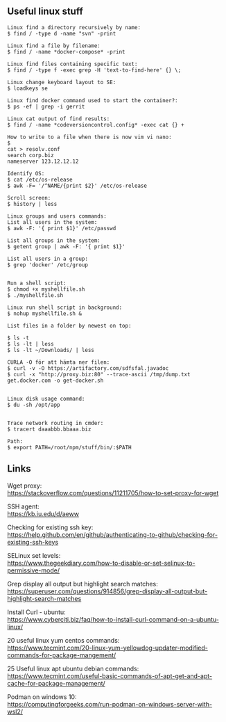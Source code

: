 ## Useful linux stuff
```
Linux find a directory recursively by name: 
$ find / -type d -name "svn" -print 

Linux find a file by filename:
$ find / -name *docker-compose* -print

Linux find files containing specific text: 
$ find / -type f -exec grep -H 'text-to-find-here' {} \;

Linux change keyboard layout to SE:
$ loadkeys se

Linux find docker command used to start the container?:
$ ps -ef | grep -i gerrit

Linux cat output of find results: 
$ find / -name *codeversioncontrol.config* -exec cat {} +

How to write to a file when there is now vim vi nano: 
$ 
cat > resolv.conf
search corp.biz
nameserver 123.12.12.12

Identify OS: 
$ cat /etc/os-release 
$ awk -F= '/^NAME/{print $2}' /etc/os-release

Scroll screen: 
$ history | less

Linux groups and users commands: 
List all users in the system: 
$ awk -F: '{ print $1}' /etc/passwd

List all groups in the system: 
$ getent group | awk -F: '{ print $1}'

List all users in a group: 
$ grep 'docker' /etc/group


Run a shell script: 
$ chmod +x myshellfile.sh
$ ./myshellfile.sh

Linux run shell script in background: 
$ nohup myshellfile.sh &

List files in a folder by newest on top: 

$ ls -t
$ ls -lt | less
$ ls -lt ~/Downloads/ | less

CURLA -O för att hämta ner filen:
$ curl -v -O https://artifactory.com/sdfsfal.javadoc
$ curl -x "http://proxy.biz:80" --trace-ascii /tmp/dump.txt get.docker.com -o get-docker.sh 


Linux disk usage command: 
$ du -sh /opt/app


Trace network routing in cmder: 
$ tracert daaabbb.bbaaa.biz

Path: 
$ export PATH=/root/npm/stuff/bin/:$PATH
```
## Links

Wget proxy: </br>
https://stackoverflow.com/questions/11211705/how-to-set-proxy-for-wget

SSH agent: </br>
https://kb.iu.edu/d/aeww

Checking for existing ssh key: </br>
https://help.github.com/en/github/authenticating-to-github/checking-for-existing-ssh-keys

SELinux set levels: </br>
https://www.thegeekdiary.com/how-to-disable-or-set-selinux-to-permissive-mode/

Grep display all output but highlight search matches: </br>
https://superuser.com/questions/914856/grep-display-all-output-but-highlight-search-matches

Install Curl - ubuntu: </br>
https://www.cyberciti.biz/faq/how-to-install-curl-command-on-a-ubuntu-linux/

20 useful linux yum centos commands: </br>
https://www.tecmint.com/20-linux-yum-yellowdog-updater-modified-commands-for-package-mangement/

25 Useful linux apt ubuntu debian commands: </br>
https://www.tecmint.com/useful-basic-commands-of-apt-get-and-apt-cache-for-package-management/

Podman on windows 10: </br>
https://computingforgeeks.com/run-podman-on-windows-server-with-wsl2/

